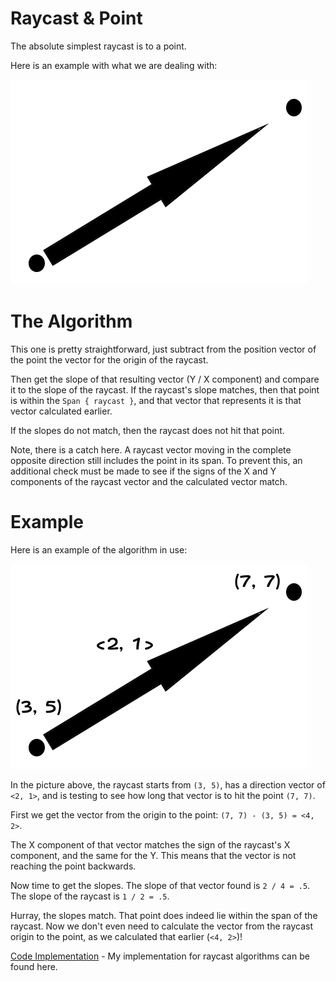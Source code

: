 # Raycast & Point
The absolute simplest raycast is to a point.

Here is an example with what we are dealing with:

![alt text](img/raycastPoint.png "A raycast to a point.")

# The Algorithm
This one is pretty straightforward, just subtract from the position vector of the point the vector for the origin of the raycast.

Then get the slope of that resulting vector (Y / X component) and compare it to the slope of the raycast.
If the raycast's slope matches, then that point is within the `Span { raycast }`, and that vector that represents it is that vector calculated earlier.

If the slopes do not match, then the raycast does not hit that point.

Note, there is a catch here. A raycast vector moving in the complete opposite direction still includes the point in its span.
To prevent this, an additional check must be made to see if the signs of the X and Y components of the raycast vector and the calculated vector match.

# Example
Here is an example of the algorithm in use:

![alt text](img/raycastPointExample.png "A raycast to a point.")

In the picture above, the raycast starts from `(3, 5)`, has a direction vector of `<2, 1>`, and is testing to see how long that vector is to hit the point `(7, 7)`.

First we get the vector from the origin to the point: `(7, 7) - (3, 5) = <4, 2>`.

The X component of that vector matches the sign of the raycast's X component, and the same for the Y. This means that the vector is not reaching the point backwards.

Now time to get the slopes. The slope of that vector found is `2 / 4 = .5`. The slope of the raycast is `1 / 2 = .5`.

Hurray, the slopes match. That point does indeed lie within the span of the raycast. Now we don't even need to calculate the vector from the raycast origin to the point, as we calculated that earlier (`<4, 2>`)!

[Code Implementation](https://github.com/Gota7/Dreamscape/blob/master/Collision/KclHelper.cs) - My implementation for raycast algorithms can be found here.